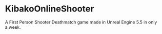 # KibakoOnlineShooter
A First Person Shooter Deathmatch game made in Unreal Engine 5.5 in only a week.
